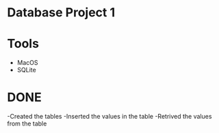 # Database Project 1

# Tools
 - MacOS
 - SQLite

# DONE
-Created the tables
-Inserted the values in the table
-Retrived the values from the table



